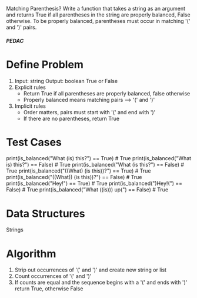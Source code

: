Matching Parenthesis?
Write a function that takes a string as an argument and returns True if all parentheses in the string are properly balanced, False otherwise. To be properly balanced, parentheses must occur in matching '(' and ')' pairs.

##### PEDAC #####

# Define Problem
1. Input: string
   Output: boolean True or False
2. Explicit rules
   - Return True if all parentheses are properly balanced, false otherwise
   - Properly balanced means matching pairs --> '(' and ')'
3. Implicit rules
   - Order matters, pairs must start with '(' and end with ')'
   - If there are no parentheses, return True

# Test Cases

print(is_balanced("What (is) this?") == True)        # True
print(is_balanced("What is) this?") == False)        # True
print(is_balanced("What (is this?") == False)        # True
print(is_balanced("((What) (is this))?") == True)    # True
print(is_balanced("((What)) (is this))?") == False)  # True
print(is_balanced("Hey!") == True)                   # True
print(is_balanced(")Hey!(") == False)                # True
print(is_balanced("What ((is))) up(") == False)      # True

# Data Structures
Strings

# Algorithm
1. Strip out occurrences of '(' and ')' and create new string or list
2. Count occurrences of '(' and ')'
3. If counts are equal and the sequence begins with a '(' and ends with ')'
   return True, otherwise False

